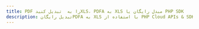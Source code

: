 ---title: PDF را به  تبدیل کنیدXLS، PDFA به XLS مبدل رایگان یا PHP SDKdescription: تبدیل رایگانPDFA به XLS با استفاده از PHP Cloud APIs & SDK همچنین اسناد PDF را در Cloud ایجاد، ویرایش و رندر کنید.---